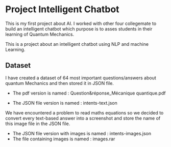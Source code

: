 # Project Intelligent Chatbot

This is my first project about AI. I worked with other four collegemate to build an intelligent chatbot which purpose is to asses students in their learning of Quantum Mechanics.

This is a project about an intelligent chatbot using NLP and machine Learning.


## Dataset
I have created a dataset of 64 most important questions/answers about quantum Mechanics and then stored it in JSON file.

- The pdf version is named : Question&réponse_Mécanique quantique.pdf

- The JSON file version is named : intents-text.json

We have encountered a problem to read maths equations so we decided to convert every text-based answer into a screenshot and store the name of this image file in the JSON file.

- The JSON file version with images is named : intents-images.json
- The file containing images is named : images.rar




